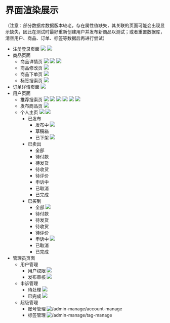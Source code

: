 # 界面渲染展示
（注意：部分数据库数据版本较老，存在属性值缺失，其关联的页面可能会出现显示缺失，因此在测试时最好重新创建用户并发布新商品以测试；或者重置数据库，清空用户、商品、订单、标签等数据后再进行尝试）
* 注册登录页面
![](https://github.com/toubun24/NiHon-IT-Training-Plan/blob/main/imgStorage/ReactGTS-login.png)
![](https://github.com/toubun24/NiHon-IT-Training-Plan/blob/main/imgStorage/ReactGTS-register.png)
* 商品页面
  * 商品详情页
  ![](https://github.com/toubun24/NiHon-IT-Training-Plan/blob/main/imgStorage/ReactGTS-goods-detail.png)
  ![](https://github.com/toubun24/NiHon-IT-Training-Plan/blob/main/imgStorage/ReactGTS-goods-detail2.png)
  ![](https://github.com/toubun24/NiHon-IT-Training-Plan/blob/main/imgStorage/ReactGTS-goods-detail3.png)
  * 商品修改页
  ![](https://github.com/toubun24/NiHon-IT-Training-Plan/blob/main/imgStorage/ReactGTS-goods-modify.png)
  * 商品下单页
  ![](https://github.com/toubun24/NiHon-IT-Training-Plan/blob/main/imgStorage/ReactGTS-goods-order.png)
  * 标签搜索页
  ![](https://github.com/toubun24/NiHon-IT-Training-Plan/blob/main/imgStorage/ReactGTS-goods-tag.png)
* 订单详情页面
![](https://github.com/toubun24/NiHon-IT-Training-Plan/blob/main/imgStorage/ReactGTS-orders.png)
* 用户页面
  * 推荐搜索页
  ![](https://github.com/toubun24/NiHon-IT-Training-Plan/blob/main/imgStorage/ReactGTS-home.png)
  ![](https://github.com/toubun24/NiHon-IT-Training-Plan/blob/main/imgStorage/ReactGTS-home2.png)
  ![](https://github.com/toubun24/NiHon-IT-Training-Plan/blob/main/imgStorage/ReactGTS-home3.png)
  ![](https://github.com/toubun24/NiHon-IT-Training-Plan/blob/main/imgStorage/ReactGTS-home4.png)
  ![](https://github.com/toubun24/NiHon-IT-Training-Plan/blob/main/imgStorage/ReactGTS-home5.png)
  ![](https://github.com/toubun24/NiHon-IT-Training-Plan/blob/main/imgStorage/ReactGTS-notbuy.png)
  * 发布商品页
  ![](https://github.com/toubun24/NiHon-IT-Training-Plan/blob/main/imgStorage/ReactGTS-publish.png)
  * 个人主页
  ![](https://github.com/toubun24/NiHon-IT-Training-Plan/blob/main/imgStorage/ReactGTS-homepage.png)
  ![](https://github.com/toubun24/NiHon-IT-Training-Plan/blob/main/imgStorage/ReactGTS-homepage-recharge.png)
    * 已发布
      * 发布中
      ![](https://github.com/toubun24/NiHon-IT-Training-Plan/blob/main/imgStorage/ReactGTS-published-publishing.png)
      * 草稿箱
      * 已下架
      ![](https://github.com/toubun24/NiHon-IT-Training-Plan/blob/main/imgStorage/ReactGTS-published-removed.png)
    * 已卖出
      * 全部
      * 待付款
      * 待发货
      * 待收货
      * 待评价
      * 申诉中
      * 已取消
      * 已完成
    * 已买到
      * 全部
      ![](https://github.com/toubun24/NiHon-IT-Training-Plan/blob/main/imgStorage/ReactGTS-bought-all.png)
      * 待付款
      * 待发货
      * 待收货
      * 待评价
      * 申诉中
      ![](https://github.com/toubun24/NiHon-IT-Training-Plan/blob/main/imgStorage/ReactGTS-bought-argue.png)
      * 已取消
      * 已完成
* 管理员页面
  * 用户管理
    * 用户权限
    ![](https://github.com/toubun24/NiHon-IT-Training-Plan/blob/main/imgStorage/ReactGTS-userManage-rightManage.png)
    * 发布审核
    ![](https://github.com/toubun24/NiHon-IT-Training-Plan/blob/main/imgStorage/ReactGTS-userManage-publishManage.png)
  * 申诉管理
    * 待处理
    ![](https://github.com/toubun24/NiHon-IT-Training-Plan/blob/main/imgStorage/ReactGTS-argueManage-unfinish.png)
    * 已完成
    ![](https://github.com/toubun24/NiHon-IT-Training-Plan/blob/main/imgStorage/ReactGTS-argueManage-finished.png)
  * 超级管理
    * 账号管理
    ![/admin-manage/account-manage](https://github.com/toubun24/NiHon-IT-Training-Plan/blob/main/imgStorage/ReactGTS-adminManage-accountManage.png)
    * 标签管理
    ![/admin-manage/tag-manage](https://github.com/toubun24/NiHon-IT-Training-Plan/blob/main/imgStorage/ReactGTS-adminManage-tagManage.png)